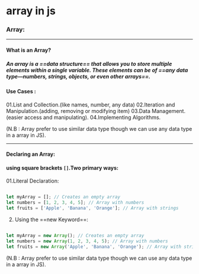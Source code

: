 # array in js
### Array:
---
#### What is an Array?

##### An array is a ==data structure== that allows you to store multiple elements within a single variable. These elements can be of ==any data type—numbers, strings, objects, or even other arrays==.

#### Use Cases :
01.List and Collection.(like names, number, any data)
02.Iteration and Manipulation.(adding, removing or modifying item)
03.Data Management.(easier access and manipulating).
04.Implementing Algorithms.

(N.B : Array prefer to use similar data type though we can use any data type in a array in JS).




---


#### Declaring an Array:
#### using square brackets `[]`.Two primary ways:

01.Literal Declaration:
```js

let myArray = []; // Creates an empty array
let numbers = [1, 2, 3, 4, 5]; // Array with numbers
let fruits = ['Apple', 'Banana', 'Orange']; // Array with strings

```

02. Using the ==new Keyword==:
```js

let myArray = new Array(); // Creates an empty array
let numbers = new Array(1, 2, 3, 4, 5); // Array with numbers
let fruits = new Array('Apple', 'Banana', 'Orange'); // Array with strings

```


(N.B : Array prefer to use similar data type though we can use any data type in a array in JS).

